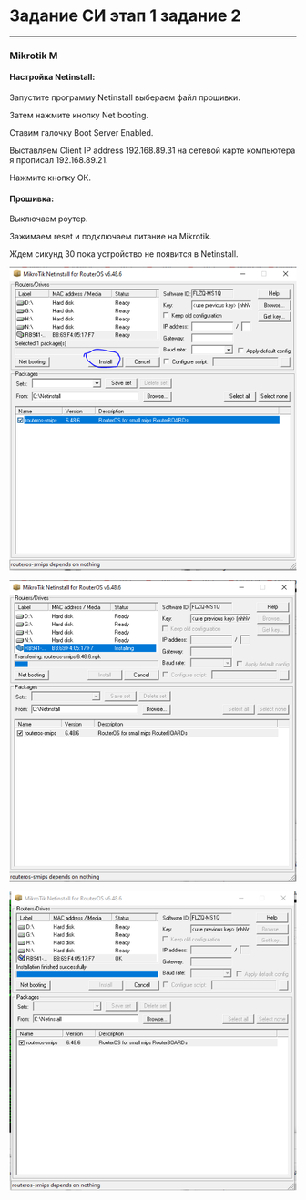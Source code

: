 # Задание СИ этап 1 задание 2

---
### Mikrotik M
#### Настройка Netinstall:

Запустите программу Netinstall выбераем файл прошивки.

Затем нажмите кнопку Net booting.

Ставим галочку Boot Server Enabled.

Выставляем Client IP address  192.168.89.31 на сетевой карте компьютера я прописал 192.168.89.21.

Нажмите кнопку ОК.

#### Прошивка:

Выключаем роутер.

Зажимаем reset и подключаем питание на Mikrotik.

Ждем сикунд 30 пока устройство не появится в Netinstall.

![image](https://github.com/nousaibot/Mikrotik_tasks/blob/master/img/netinstall01.png?raw=true)

![image](https://github.com/nousaibot/Mikrotik_tasks/blob/master/img/netinstall02.png?raw=true)

![image](https://github.com/nousaibot/Mikrotik_tasks/blob/master/img/netinstall03.png?raw=true)
